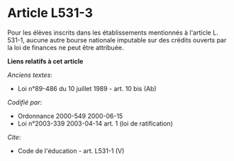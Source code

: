 # Article L531-3

Pour les élèves inscrits dans les établissements mentionnés à l'article L. 531-1, aucune autre bourse nationale imputable sur
des crédits ouverts par la loi de finances ne peut être attribuée.

**Liens relatifs à cet article**

_Anciens textes_:

  - Loi n°89-486 du 10 juillet 1989 - art. 10 bis (Ab)

_Codifié par_:

  - Ordonnance 2000-549 2000-06-15
  - Loi n°2003-339 2003-04-14 art. 1 (loi de ratification)

_Cite_:

  - Code de l'éducation - art. L531-1 (V)
